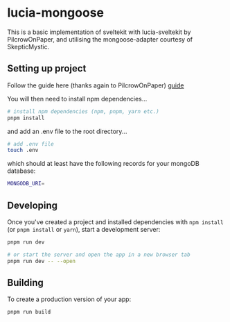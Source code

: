 # lucia-mongoose

This is a basic implementation of sveltekit with lucia-sveltekit by PilcrowOnPaper, and utilising the mongoose-adapter courtesy of SkepticMystic.

## Setting up project

Follow the guide here (thanks again to PilcrowOnPaper) [guide](https://lucia-sveltekit.vercel.app/)

You will then need to install npm dependencies...

```bash
# install npm dependencies (npm, pnpm, yarn etc.)
pnpm install
```

and add an .env file to the root directory...

```bash
# add .env file
touch .env
```

which should at least have the following records for your mongoDB database:

```bash
MONGODB_URI=
```

## Developing

Once you've created a project and installed dependencies with `npm install` (or `pnpm install` or `yarn`), start a development server:

```bash
pnpm run dev

# or start the server and open the app in a new browser tab
pnpm run dev -- --open
```

## Building

To create a production version of your app:

```bash
pnpm run build
```
